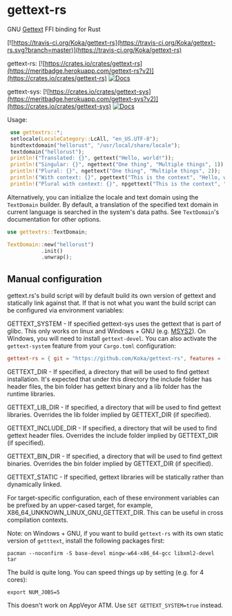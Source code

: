 # gettext-rs

GNU [Gettext](https://www.gnu.org/software/gettext/) FFI binding for Rust

[![https://travis-ci.org/Koka/gettext-rs](https://travis-ci.org/Koka/gettext-rs.svg?branch=master)](https://travis-ci.org/Koka/gettext-rs)

gettext-rs:
[![https://crates.io/crates/gettext-rs](https://meritbadge.herokuapp.com/gettext-rs?v2)](https://crates.io/crates/gettext-rs)
[![Docs](https://docs.rs/gettext-rs/badge.svg)](https://docs.rs/gettext-rs)

gettext-sys:
[![https://crates.io/crates/gettext-sys](https://meritbadge.herokuapp.com/gettext-sys?v2)](https://crates.io/crates/gettext-sys)
[![Docs](https://docs.rs/gettext-sys/badge.svg)](https://docs.rs/gettext-sys)


Usage:

```rust
 use gettextrs::*;
 setlocale(LocaleCategory::LcAll, "en_US.UTF-8");
 bindtextdomain("hellorust", "/usr/local/share/locale");
 textdomain("hellorust");
 println!("Translated: {}", gettext("Hello, world!"));
 println!("Singular: {}", ngettext("One thing", "Multiple things", 1));
 println!("Plural: {}", ngettext("One thing", "Multiple things", 2));
 println!("With context: {}", pgettext("This is the context", "Hello, world!"));
 println!("Plural with context: {}", npgettext("This is the context", "One thing", "Multiple things", 2));
```

Alternatively, you can initialize the locale and text domain using the `TextDomain` builder.
By default, a translation of the specified text domain in current language is searched in
the system's data paths. See `TextDomain`'s documentation for other options.

```rust
use gettextrs::TextDomain;

TextDomain::new("hellorust")
           .init()
           .unwrap();
```

## Manual configuration

gettext.rs's build script will by default build its own version of gettext and
statically link against that. If that is not what you want the build script can
be configured via environment variables:

  GETTEXT_SYSTEM - If specified gettext-sys uses the gettext that is part of glibc. This only works on linux and Windows + GNU (e.g. [MSYS2](http://www.msys2.org/)). On Windows, you will need to install `gettext-devel`.
  You can also activate the `gettext-system` feature from your `Cargo.toml` configuration:
  ``` toml
  gettext-rs = { git = "https://github.com/Koka/gettext-rs", features = ["gettext-system"] }
  ```

  GETTEXT_DIR - If specified, a directory that will be used to find gettext installation. It's expected that under this directory the include folder has header files, the bin folder has gettext binary and a lib folder has the runtime libraries.

  GETTEXT_LIB_DIR - If specified, a directory that will be used to find gettext libraries. Overrides the lib folder implied by GETTEXT_DIR (if specified).

  GETTEXT_INCLUDE_DIR - If specified, a directory that will be used to find gettext header files. Overrides the include folder implied by GETTEXT_DIR (if specified).

  GETTEXT_BIN_DIR - If specified, a directory that will be used to find gettext binaries. Overrides the bin folder implied by GETTEXT_DIR (if specified).
  
  GETTEXT_STATIC - If specified, gettext libraries will be statically rather than dynamically linked.

For target-specific configuration, each of these environment variables can be prefixed by an upper-cased target, for example, X86_64_UNKNOWN_LINUX_GNU_GETTEXT_DIR. This can be useful in cross compilation contexts.

Note: on Windows + GNU, if you want to build `gettext-rs` with its own static
version of `getttext`, install the following packages first:
```
pacman --noconfirm -S base-devel mingw-w64-x86_64-gcc libxml2-devel tar
```

The build is quite long. You can speed things up by setting (e.g. for 4 cores):
```
export NUM_JOBS=5
```

This doesn't work on AppVeyor ATM. Use `SET GETTEXT_SYSTEM=true` instead.
